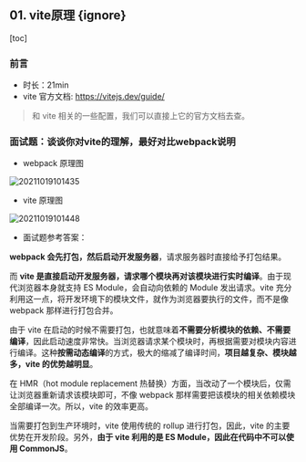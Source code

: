 ## 01. vite原理 {ignore}

[toc]

### 前言

- 时长：21min
- vite 官方文档: https://vitejs.dev/guide/

> 和 vite 相关的一些配置，我们可以直接上它的官方文档去查。

### 面试题：谈谈你对vite的理解，最好对比webpack说明

- webpack 原理图

![20211019101435](https://cdn.jsdelivr.net/gh/123taojiale/dahuyou_picture@main/blogs/20211019101435.png)

- vite 原理图

![20211019101448](https://cdn.jsdelivr.net/gh/123taojiale/dahuyou_picture@main/blogs/20211019101448.png)

- 面试题参考答案：

**webpack 会先打包，然后启动开发服务器**，请求服务器时直接给予打包结果。

而 **vite 是直接启动开发服务器，请求哪个模块再对该模块进行实时编译**。由于现代浏览器本身就支持 ES Module，会自动向依赖的 Module 发出请求。vite 充分利用这一点，将开发环境下的模块文件，就作为浏览器要执行的文件，而不是像 webpack 那样进行打包合并。

由于 vite 在启动的时候不需要打包，也就意味着**不需要分析模块的依赖、不需要编译**，因此启动速度非常快。当浏览器请求某个模块时，再根据需要对模块内容进行编译。这种**按需动态编译**的方式，极大的缩减了编译时间，**项目越复杂、模块越多，vite 的优势越明显**。

在 HMR（hot module replacement 热替换）方面，当改动了一个模块后，仅需让浏览器重新请求该模块即可，不像 webpack 那样需要把该模块的相关依赖模块全部编译一次。所以，vite 的效率更高。

当需要打包到生产环境时，vite 使用传统的 rollup 进行打包，因此，vite 的主要优势在开发阶段。另外，**由于 vite 利用的是 ES Module，因此在代码中不可以使用 CommonJS**。